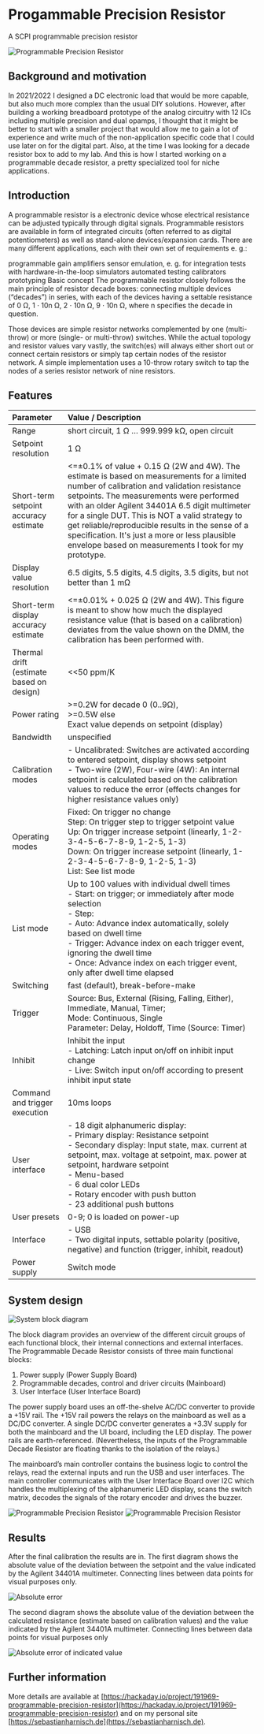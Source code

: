 # Progammable Precision Resistor

A SCPI programmable precision resistor

![Programmable Precision Resistor](media/ppr_front.jpg "Programmable Precision Resistor")

## Background and motivation

In 2021/2022 I designed a DC electronic load that would be more capable, but also much more complex than the usual DIY solutions. However, after building a working breadboard prototype of the analog circuitry with 12 ICs including multiple precision and dual opamps, I thought that it might be better to start with a smaller project that would allow me to gain a lot of experience and write much of the non-application specific code that I could use later on for the digital part. Also, at the time I was looking for a decade resistor box to add to my lab. And this is how I started working on a programmable decade resistor, a pretty specialized tool for niche applications.

## Introduction

A programmable resistor is a electronic device whose electrical resistance can be adjusted typically through digital signals. Programmable resistors are available in form of integrated circuits (often referred to as digital potentiometers) as well as stand-alone devices/expansion cards. There are many different applications, each with their own set of requirements e. g.:

programmable gain amplifiers
sensor emulation, e. g. for integration tests with hardware-in-the-loop simulators
automated testing
calibrators
prototyping
Basic concept
The programmable resistor closely follows the main principle of resistor decade boxes: connecting multiple devices (“decades”) in series, with each of the devices having a settable resistance of 0 Ω, 1 ⋅ 10n Ω, 2 ⋅ 10n Ω, 9 ⋅ 10n Ω, where n specifies the decade in question.

Those devices are simple resistor networks complemented by one (multi-throw) or more (single- or multi-throw) switches. While the actual topology and resistor values vary vastly, the switch(es) will always either short out or connect certain resistors or simply tap certain nodes of the resistor network. A simple implementation uses a 10-throw rotary switch to tap the nodes of a series resistor network of nine resistors.

## Features

| Parameter                                | Value / Description                                                                                                                                                                                                                                                                                                                                                                                                                                       |
| :--------------------------------------- | :-------------------------------------------------------------------------------------------------------------------------------------------------------------------------------------------------------------------------------------------------------------------------------------------------------------------------------------------------------------------------------------------------------------------------------------------------------- |
| Range                                    | short circuit, 1 Ω … 999.999 kΩ, open circuit                                                                                                                                                                                                                                                                                                                                                                                                          |
| Setpoint resolution                      | 1 Ω                                                                                                                                                                                                                                                                                                                                                                                                                                                      |
| Short-term setpoint accuracy estimate    | <=±0.1% of value + 0.15 Ω (2W and 4W). The estimate is based on measurements for a limited number of calibration and validation resistance setpoints. The measurements were performed with an older Agilent 34401A 6.5 digit multimeter for a single DUT. This is NOT a valid strategy to get reliable/reproducible results in the sense of a specification. It's just a more or less plausible envelope based on measurements I took for my prototype. |
| Display value resolution                 | 6.5 digits, 5.5 digits, 4.5 digits, 3.5 digits, but not better than 1 mΩ                                                                                                                                                                                                                                                                                                                                                                                 |
| Short-term display accuracy estimate     | <=±0.01% + 0.025 Ω (2W and 4W). This figure is meant to show how much the displayed resistance value (that is based on a calibration) deviates from the value shown on the DMM, the calibration has been performed with.                                                                                                                                                                                                                                |
| Thermal drift (estimate based on design) | <<50 ppm/K                                                                                                                                                                                                                                                                                                                                                                                                                                                |
| Power rating                             | >=0.2W for decade 0 (0..9Ω),<br />>=0.5W else<br />Exact value depends on setpoint (display)                                                                                                                                                                                                                                                                                                                                                             |
| Bandwidth                                | unspecified                                                                                                                                                                                                                                                                                                                                                                                                                                               |
| Calibration modes                        | - Uncalibrated: Switches are activated according to entered setpoint, display shows setpoint<br />- Two-wire (2W), Four-wire (4W): An internal setpoint is calculated based on the calibration values to reduce the error (effects changes for higher resistance values only)                                                                                                                                                                             |
| Operating modes                          | Fixed: On trigger no change<br />Step: On trigger step to trigger setpoint value<br />Up: On trigger increase setpoint (linearly, 1-2-3-4-5-6-7-8-9, 1-2-5, 1-3)<br />Down: On trigger increase setpoint (linearly, 1-2-3-4-5-6-7-8-9, 1-2-5, 1-3)<br />List: See list mode                                                                                                                                                                               |
| List mode                                | Up to 100 values with individual dwell times<br />- Start: on trigger; or immediately after mode selection<br />- Step:<br />  - Auto: Advance index automatically, solely based on dwell time<br />  - Trigger: Advance index on each trigger event, ignoring the dwell time<br />  - Once: Advance index on each trigger event, only after dwell time elapsed                                                                                           |
| Switching                                | fast (default), break-before-make                                                                                                                                                                                                                                                                                                                                                                                                                         |
| Trigger                                  | Source: Bus, External (Rising, Falling, Either), Immediate, Manual, Timer;<br />Mode: Continuous, Single<br />Parameter: Delay, Holdoff, Time (Source: Timer)                                                                                                                                                                                                                                                                                             |
| Inhibit                                  | Inhibit the input<br />- Latching: Latch input on/off on inhibit input change<br />- Live: Switch input on/off according to present inhibit input state                                                                                                                                                                                                                                                                                                   |
| Command and trigger execution            | 10ms loops                                                                                                                                                                                                                                                                                                                                                                                                                                                |
| User interface                           | - 18 digit alphanumeric display:<br />  - Primary display: Resistance setpoint<br />  - Secondary display: Input state, max. current at setpoint, max. voltage at setpoint, max. power at setpoint, hardware setpoint<br />  - Menu-based<br />- 6 dual color LEDs<br />- Rotary encoder with push button<br />- 23 additional push buttons                                                                                                               |
| User presets                             | 0-9; 0 is loaded on power-up                                                                                                                                                                                                                                                                                                                                                                                                                              |
| Interface                                | - USB<br />- Two digital inputs, settable polarity (positive, negative) and function (trigger, inhibit, readout)                                                                                                                                                                                                                                                                                                                                          |
| Power supply                             | Switch mode                                                                                                                                                                                                                                                                                                                                                                                                                                               |

## System design

![System block diagram](media/block_diagram_bg_white.svg "System block diagram")

The block diagram provides an overview of the different circuit groups of each functional block, their internal connections and external interfaces. The Programmable Decade Resistor consists of three main functional blocks:

1. Power supply (Power Supply Board)
2. Programmable decades, control and driver circuits (Mainboard)
3. User Interface (User Interface Board)

The power supply board uses an off-the-shelve AC/DC converter to provide a +15V rail. The +15V rail powers the relays on the mainboard as well as a DC/DC converter. A single DC/DC converter generates a +3.3V supply for both the mainboard and the UI board, including the LED display. The power rails are earth-referenced. (Nevertheless, the inputs of the Programmable Decade Resistor are floating thanks to the isolation of the relays.)

The mainboard’s main controller contains the business logic to control the relays, read the external inputs and run the USB and user interfaces. The main controller communicates with the User Interface Board over I2C which handles the multiplexing of the alphanumeric LED display, scans the switch matrix, decodes the signals of the rotary encoder and drives the buzzer.

![Programmable Precision Resistor](media/ppr_top.jpg "Programmable Precision Resistor")
![Programmable Precision Resistor](media/ppr_rear.jpg "Programmable Precision Resistor")

## Results

After the final calibration the results are in. The first diagram shows the absolute value of the deviation between the setpoint and the value indicated by the Agilent 34401A multimeter. Connecting lines between data points for visual purposes only.

![Absolute error](media/absolute_error.png "Absolute error")

The second diagram shows the absolute value of the deviation between the calculated resistance (estimate based on calibration values) and the value indicated by the Agilent 34401A multimeter. Connecting lines between data points for visual purposes only

![Absolute error of indicated value](media/absolute_error.png "Absolute error of indicated value")

## Further information

More details are available at [https://hackaday.io/project/191969-programmable-precision-resistor](https://hackaday.io/project/191969-programmable-precision-resistor) and on my personal site [https://sebastianharnisch.de](https://sebastianharnisch.de).
